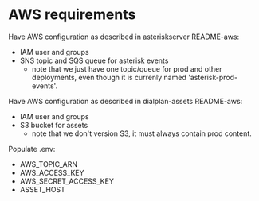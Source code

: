 # AWS requirements

Have AWS configuration as described in asteriskserver README-aws:
- IAM user and groups
- SNS topic and SQS queue for asterisk events
  - note that we just have one topic/queue for prod and other deployments, even though it is currenly named 'asterisk-prod-events'.

Have AWS configuration as described in dialplan-assets README-aws:
- IAM user and groups
- S3 bucket for assets
  - note that we don't version S3, it must always contain prod content.

Populate .env:
- AWS_TOPIC_ARN
- AWS_ACCESS_KEY
- AWS_SECRET_ACCESS_KEY
- ASSET_HOST
